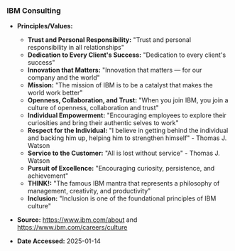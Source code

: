 ### IBM Consulting

- **Principles/Values:**
  - **Trust and Personal Responsibility:** "Trust and personal responsibility in all relationships"
  - **Dedication to Every Client's Success:** "Dedication to every client's success"
  - **Innovation that Matters:** "Innovation that matters — for our company and the world"
  - **Mission:** "The mission of IBM is to be a catalyst that makes the world work better"
  - **Openness, Collaboration, and Trust:** "When you join IBM, you join a culture of openness, collaboration and trust"
  - **Individual Empowerment:** "Encouraging employees to explore their curiosities and bring their authentic selves to work"
  - **Respect for the Individual:** "I believe in getting behind the individual and backing him up, helping him to strengthen himself" - Thomas J. Watson
  - **Service to the Customer:** "All is lost without service" - Thomas J. Watson
  - **Pursuit of Excellence:** "Encouraging curiosity, persistence, and achievement"
  - **THINK!:** "The famous IBM mantra that represents a philosophy of management, creativity, and productivity"
  - **Inclusion:** "Inclusion is one of the foundational principles of IBM culture"

- **Source:** https://www.ibm.com/about and https://www.ibm.com/careers/culture
- **Date Accessed:** 2025-01-14
